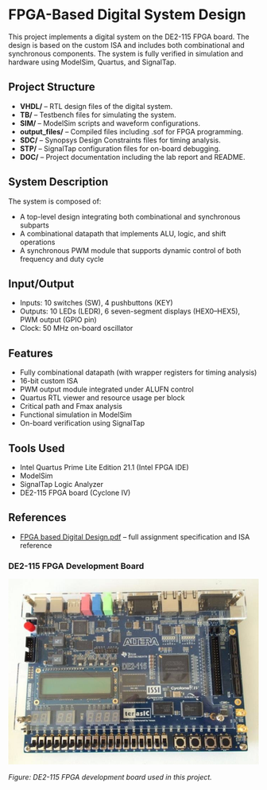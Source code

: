# FPGA-Based Digital System Design

This project implements a digital system on the DE2-115 FPGA board. The design is based on the custom ISA and includes both combinational and synchronous components. The system is fully verified in simulation and hardware using ModelSim, Quartus, and SignalTap.

## Project Structure

- **VHDL/** – RTL design files of the digital system.
- **TB/** – Testbench files for simulating the system.
- **SIM/** – ModelSim scripts and waveform configurations.
- **output_files/** – Compiled files including .sof for FPGA programming.
- **SDC/** – Synopsys Design Constraints files for timing analysis.
- **STP/** – SignalTap configuration files for on-board debugging.
- **DOC/** – Project documentation including the lab report and README.

## System Description

The system is composed of:
- A top-level design integrating both combinational and synchronous subparts
- A combinational datapath that implements ALU, logic, and shift operations
- A synchronous PWM module that supports dynamic control of both frequency and duty cycle

## Input/Output

- Inputs: 10 switches (SW), 4 pushbuttons (KEY)
- Outputs: 10 LEDs (LEDR), 6 seven-segment displays (HEX0–HEX5), PWM output (GPIO pin)
- Clock: 50 MHz on-board oscillator

## Features

- Fully combinational datapath (with wrapper registers for timing analysis)
- 16-bit custom ISA 
- PWM output module integrated under ALUFN control
- Quartus RTL viewer and resource usage per block
- Critical path and Fmax analysis
- Functional simulation in ModelSim
- On-board verification using SignalTap

## Tools Used

- Intel Quartus Prime Lite Edition 21.1 (Intel FPGA IDE)
- ModelSim 
- SignalTap Logic Analyzer
- DE2-115 FPGA board (Cyclone IV)

## References

- [FPGA based Digital Design.pdf](https://github.com/nyifvi1/FPGA-based-Digital-Design/blob/main/FPGA%20based%20Digital%20Design.pdf) – full assignment specification and ISA reference

### DE2-115 FPGA Development Board

![DE2-115 Board](Altera-DE2-115-FPGA-board.png)

*Figure: DE2-115 FPGA development board used in this project.*

